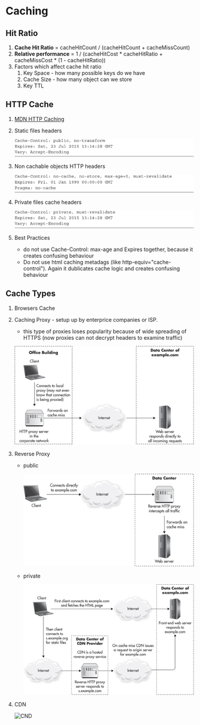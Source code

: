 # Caching

## Hit Ratio
1. **Cache Hit Ratio** = cacheHitCount / (cacheHitCount + cacheMissCount)
1. **Relative performance** = 1 / (cacheHitCost * cacheHitRatio + cacheMissCost * (1 - cacheHitRatio))
1. Factors which affect cache hit ratio
    1. Key Space - how many possible keys do we have
    1. Cache Size - how many object can we store
    1. Key TTL

## HTTP Cache
1. [MDN HTTP Caching](https://developer.mozilla.org/en-US/docs/Web/HTTP/Caching)
1. Static files headers

    ![Static files headers](./img/static-files-headers.jpg)

1. Non cachable objects HTTP headers

    ![Non cachable objects](./img/non-cachable-files-headers.jpg)

1. Private files cache headers

    ![Private files cache headers](./img/private-cache-headers.jpg)

1. Best Practices
    * do not use Cache-Control: max-age and Expires together, because it creates confusing behaviour
    * Do not use html caching metadags (like http-equiv="cache-control"). Again it dublicates cache logic and creates confusing behaviour

## Cache Types
1. Browsers Cache
1. Caching Proxy - setup up by enterprice companies or ISP.
    * this type of proxies loses popularity because of wide spreading of HTTPS (now proxies can not decrypt headers to examine traffic)

    ![Caching Proxy](./img/caching-proxy.jpg)

1. Reverse Proxy
    * public

        ![Public Reverse Proxy](./img/public-reverse-proxy.jpg)

    * private

        ![Private Reverse Proxy](./img/private-reverse-proxy.jpg)

1. CDN

    ![CND](./img/cdn.png)
